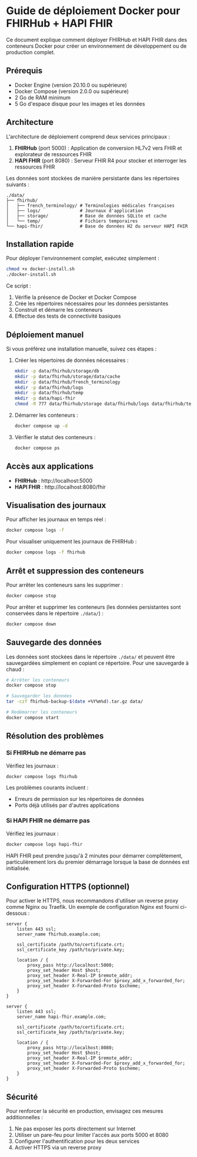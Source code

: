 # Guide de déploiement Docker pour FHIRHub + HAPI FHIR

Ce document explique comment déployer FHIRHub et HAPI FHIR dans des conteneurs Docker pour créer un environnement de développement ou de production complet.

## Prérequis

- Docker Engine (version 20.10.0 ou supérieure)
- Docker Compose (version 2.0.0 ou supérieure)
- 2 Go de RAM minimum
- 5 Go d'espace disque pour les images et les données

## Architecture

L'architecture de déploiement comprend deux services principaux :

1. **FHIRHub** (port 5000) : Application de conversion HL7v2 vers FHIR et explorateur de ressources FHIR
2. **HAPI FHIR** (port 8080) : Serveur FHIR R4 pour stocker et interroger les ressources FHIR

Les données sont stockées de manière persistante dans les répertoires suivants :

```
./data/
├── fhirhub/
│   ├── french_terminology/ # Terminologies médicales françaises
│   ├── logs/               # Journaux d'application
│   ├── storage/            # Base de données SQLite et cache
│   └── temp/               # Fichiers temporaires
└── hapi-fhir/              # Base de données H2 du serveur HAPI FHIR
```

## Installation rapide

Pour déployer l'environnement complet, exécutez simplement :

```bash
chmod +x docker-install.sh
./docker-install.sh
```

Ce script :
1. Vérifie la présence de Docker et Docker Compose
2. Crée les répertoires nécessaires pour les données persistantes
3. Construit et démarre les conteneurs
4. Effectue des tests de connectivité basiques

## Déploiement manuel

Si vous préférez une installation manuelle, suivez ces étapes :

1. Créer les répertoires de données nécessaires :
   ```bash
   mkdir -p data/fhirhub/storage/db
   mkdir -p data/fhirhub/storage/data/cache
   mkdir -p data/fhirhub/french_terminology
   mkdir -p data/fhirhub/logs
   mkdir -p data/fhirhub/temp
   mkdir -p data/hapi-fhir
   chmod -R 777 data/fhirhub/storage data/fhirhub/logs data/fhirhub/temp
   ```

2. Démarrer les conteneurs :
   ```bash
   docker compose up -d
   ```

3. Vérifier le statut des conteneurs :
   ```bash
   docker compose ps
   ```

## Accès aux applications

- **FHIRHub** : http://localhost:5000
- **HAPI FHIR** : http://localhost:8080/fhir

## Visualisation des journaux

Pour afficher les journaux en temps réel :

```bash
docker compose logs -f
```

Pour visualiser uniquement les journaux de FHIRHub :

```bash
docker compose logs -f fhirhub
```

## Arrêt et suppression des conteneurs

Pour arrêter les conteneurs sans les supprimer :

```bash
docker compose stop
```

Pour arrêter et supprimer les conteneurs (les données persistantes sont conservées dans le répertoire `./data/`) :

```bash
docker compose down
```

## Sauvegarde des données

Les données sont stockées dans le répertoire `./data/` et peuvent être sauvegardées simplement en copiant ce répertoire. Pour une sauvegarde à chaud :

```bash
# Arrêter les conteneurs
docker compose stop

# Sauvegarder les données
tar -czf fhirhub-backup-$(date +%Y%m%d).tar.gz data/

# Redémarrer les conteneurs
docker compose start
```

## Résolution des problèmes

### Si FHIRHub ne démarre pas

Vérifiez les journaux :
```bash
docker compose logs fhirhub
```

Les problèmes courants incluent :
- Erreurs de permission sur les répertoires de données
- Ports déjà utilisés par d'autres applications

### Si HAPI FHIR ne démarre pas

Vérifiez les journaux :
```bash
docker compose logs hapi-fhir
```

HAPI FHIR peut prendre jusqu'à 2 minutes pour démarrer complètement, particulièrement lors du premier démarrage lorsque la base de données est initialisée.

## Configuration HTTPS (optionnel)

Pour activer le HTTPS, nous recommandons d'utiliser un reverse proxy comme Nginx ou Traefik. Un exemple de configuration Nginx est fourni ci-dessous :

```nginx
server {
    listen 443 ssl;
    server_name fhirhub.example.com;

    ssl_certificate /path/to/certificate.crt;
    ssl_certificate_key /path/to/private.key;

    location / {
        proxy_pass http://localhost:5000;
        proxy_set_header Host $host;
        proxy_set_header X-Real-IP $remote_addr;
        proxy_set_header X-Forwarded-For $proxy_add_x_forwarded_for;
        proxy_set_header X-Forwarded-Proto $scheme;
    }
}

server {
    listen 443 ssl;
    server_name hapi-fhir.example.com;

    ssl_certificate /path/to/certificate.crt;
    ssl_certificate_key /path/to/private.key;

    location / {
        proxy_pass http://localhost:8080;
        proxy_set_header Host $host;
        proxy_set_header X-Real-IP $remote_addr;
        proxy_set_header X-Forwarded-For $proxy_add_x_forwarded_for;
        proxy_set_header X-Forwarded-Proto $scheme;
    }
}
```

## Sécurité

Pour renforcer la sécurité en production, envisagez ces mesures additionnelles :

1. Ne pas exposer les ports directement sur Internet
2. Utiliser un pare-feu pour limiter l'accès aux ports 5000 et 8080
3. Configurer l'authentification pour les deux services
4. Activer HTTPS via un reverse proxy